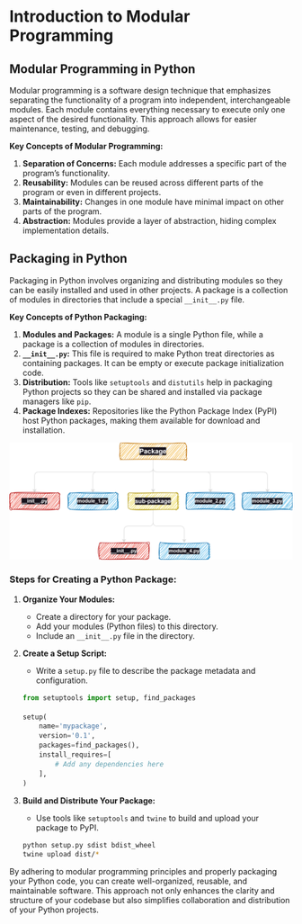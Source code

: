 # Introduction to Modular Programming 



## Modular Programming in Python

Modular programming is a software design technique that emphasizes separating the functionality of a program into independent, interchangeable modules. Each module contains everything necessary to execute only one aspect of the desired functionality. This approach allows for easier maintenance, testing, and debugging.

**Key Concepts of Modular Programming:**

1. **Separation of Concerns:** Each module addresses a specific part of the program’s functionality.
2. **Reusability:** Modules can be reused across different parts of the program or even in different projects.
3. **Maintainability:** Changes in one module have minimal impact on other parts of the program.
4. **Abstraction:** Modules provide a layer of abstraction, hiding complex implementation details.



## Packaging in Python

Packaging in Python involves organizing and distributing modules so they can be easily installed and used in other projects. A package is a collection of modules in directories that include a special `__init__.py` file.

**Key Concepts of Python Packaging:**

1. **Modules and Packages:** A module is a single Python file, while a package is a collection of modules in directories.
2. **`__init__.py`:** This file is required to make Python treat directories as containing packages. It can be empty or execute package initialization code.
3. **Distribution:** Tools like `setuptools` and `distutils` help in packaging Python projects so they can be shared and installed via package managers like `pip`.
4. **Package Indexes:** Repositories like the Python Package Index (PyPI) host Python packages, making them available for download and installation.


<img src="./../_assets/packaging_in_python.png">

### Steps for Creating a Python Package:

1. **Organize Your Modules:**
   - Create a directory for your package.
   - Add your modules (Python files) to this directory.
   - Include an `__init__.py` file in the directory.

2. **Create a Setup Script:**
   - Write a `setup.py` file to describe the package metadata and configuration.
   ```python
   from setuptools import setup, find_packages
   
   setup(
       name='mypackage',
       version='0.1',
       packages=find_packages(),
       install_requires=[
           # Add any dependencies here
       ],
   )
   ```

3. **Build and Distribute Your Package:**
   - Use tools like `setuptools` and `twine` to build and upload your package to PyPI.
   ```sh
   python setup.py sdist bdist_wheel
   twine upload dist/*
   ```

By adhering to modular programming principles and properly packaging your Python code, you can create well-organized, reusable, and maintainable software. This approach not only enhances the clarity and structure of your codebase but also simplifies collaboration and distribution of your Python projects.